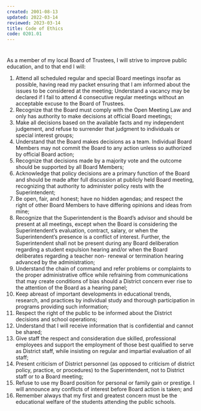 ```yaml
---
created: 2001-08-13
updated: 2022-03-14
reviewed: 2023-03-14
title: Code of Ethics
code: 0201.01
---
```


#  

As a member of my local Board of Trustees, I will strive to improve public education, and to that end I will:

1. Attend all scheduled regular and special Board meetings insofar as possible, having read my packet ensuring that I am informed about the issues to be considered at the meeting; Understand a vacancy may be declared if I fail to attend 4 consecutive regular meetings without an acceptable excuse to the Board of Trustees.
1. Recognize that the Board must comply with the Open Meeting Law and only has authority to make decisions at official Board meetings;
1. Make all decisions based on the available facts and my independent judgement, and refuse to surrender that judgment to individuals or special interest groups;
1. Understand that the Board makes decisions as a team. Individual Board Members may not commit the Board to any action unless so authorized by official Board action;
1. Recognize that decisions made by a majority vote and the outcome should be supported by all Board Members;
1. Acknowledge that policy decisions are a primary function of the Board and should be made after full discussion at publicly held Board meeting, recognizing that authority to administer policy rests with the Superintendent;
1. Be open, fair, and honest; have no hidden agendas; and respect the right of other Board Members to have differing opinions and ideas from mine;
1. Recognize that the Superintendent is the Board’s advisor and should be present at all meetings, except when the Board is considering the Superintendent’s evaluation, contract, salary, or when the Superintendent’s presence is a conflict of interest. Further, the Superintendent shall not be present during any Board deliberation regarding a student expulsion hearing and/or when the Board deliberates regarding a teacher non- renewal or termination hearing advanced by the administration;
1. Understand the chain of command and refer problems or complaints to the proper administrative office while refraining from communications that may create conditions of bias should a District concern ever rise to the attention of the Board as a hearing panel;
1. Keep abreast of important developments in educational trends, research, and practices by individual study and thorough participation in programs providing such information;
1. Respect the right of the public to be informed about the District decisions and school operations;
1. Understand that I will receive information that is confidential and cannot be shared;
1. Give staff the respect and consideration due skilled, professional employees and support the employment of those best qualified to serve as District staff, while insisting on regular and impartial evaluation of all staff;
1. Present criticism of District personnel (as opposed to criticism of district policy, practice, or procedures) to the Superintendent, not to District staff or to a Board meeting;
1. Refuse to use my Board position for personal or family gain or prestige. I will announce any conflicts of interest before Board action is taken; and
1. Remember always that my first and greatest concern must be the educational welfare of the students attending the public schools.
